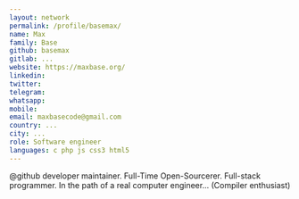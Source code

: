 ```yaml
---
layout: network
permalink: /profile/basemax/
name: Max
family: Base
github: basemax
gitlab: ...
website: https://maxbase.org/
linkedin:
twitter:
telegram:
whatsapp:
mobile:
email: maxbasecode@gmail.com
country: ...
city: ...
role: Software engineer
languages: c php js css3 html5
---
```


@github developer maintainer. Full-Time Open-Sourcerer. Full-stack programmer. In the path of a real computer engineer... (Compiler enthusiast)
